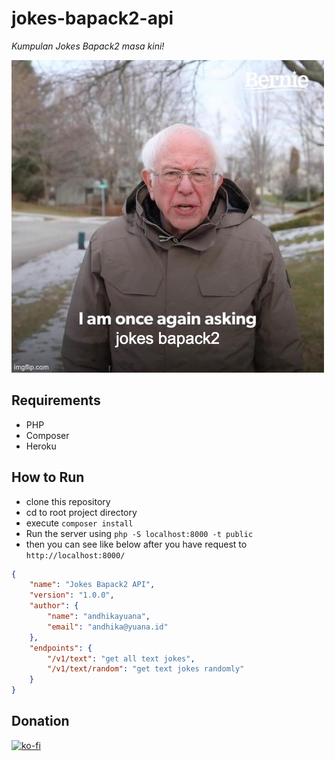 # jokes-bapack2-api
*Kumpulan Jokes Bapack2 masa kini!*

![Jokes Bapack2](/storage/jokes-bapack2-image.jpeg "Jokes Bapack2")

## Requirements
- PHP
- Composer
- Heroku

## How to Run
- clone this repository
- cd to root project directory
- execute `composer install`
- Run the server using `php -S localhost:8000 -t public`
- then you can see like below after you have request to `http://localhost:8000/`

```json
{
    "name": "Jokes Bapack2 API",
    "version": "1.0.0",
    "author": {
        "name": "andhikayuana",
        "email": "andhika@yuana.id"
    },
    "endpoints": {
        "/v1/text": "get all text jokes",
        "/v1/text/random": "get text jokes randomly"
    }
}
```

## Donation

[![ko-fi](https://www.ko-fi.com/img/githubbutton_sm.svg)](https://ko-fi.com/T6T02OS5W)